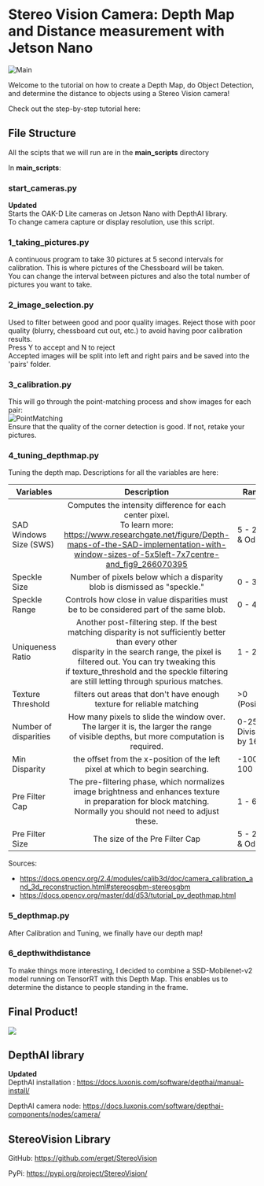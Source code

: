 # Stereo Vision Camera: Depth Map and Distance measurement with Jetson Nano

![Main](https://user-images.githubusercontent.com/75800604/112163680-37579800-8c28-11eb-9be6-ba3642a6783a.png)

Welcome to the tutorial on how to create a Depth Map, do Object Detection, and determine the distance to objects using a Stereo Vision camera!

Check out the step-by-step tutorial here: 

## File Structure

All the scipts that we will run are in the **main_scripts** directory

In **main_scripts**:

### start_cameras.py
**Updated**  
Starts the OAK-D Lite cameras on Jetson Nano with DepthAI library. <br /> To change camera capture or display resolution, use this script. 

### 1_taking_pictures.py
A continuous program to take 30 pictures at 5 second intervals for calibration. This is where pictures of the Chessboard will be taken.<br /> You can change the interval between pictures and also the total number of pictures you want to take. 

### 2_image_selection.py
Used to filter between good and poor quality images. Reject those with poor quality (blurry, chessboard cut out, etc.) to avoid having poor calibration results.  <br />
Press Y to accept and N to reject <br />
Accepted images will be split into left and right pairs and be saved into the 'pairs' folder.

### 3_calibration.py
This will go through the point-matching process and show images for each pair: <br />
![PointMatching](https://user-images.githubusercontent.com/75800604/112166857-fc0a9880-8c2a-11eb-8450-d82d3594171d.png) <br />
Ensure that the quality of the corner detection is good. If not, retake your pictures.

### 4_tuning_depthmap.py
Tuning the depth map. Descriptions for all the variables are here:

| Variables  | Description | Range |
| ------------- |:-------------:| ------------- |
| SAD Windows Size (SWS) | Computes the intensity difference for each center pixel. <br /> To learn more: https://www.researchgate.net/figure/Depth-maps-of-the-SAD-implementation-with-window-sizes-of-5x5left-7x7centre-and_fig9_266070395 | 5 - 255 & Odd |
| Speckle Size      | Number of pixels below which a disparity blob is dismissed as "speckle."  | 0 - 300 |
| Speckle Range  | Controls how close in value disparities must be to be considered part of the same blob.    | 0 - 40 |
|   Uniqueness Ratio   |   Another post-filtering step. If the best matching disparity is not sufficiently better than every other<br /> disparity in the search range, the pixel is filtered out.  You can try tweaking this<br /> if texture_threshold and the speckle filtering are still letting through spurious matches.  | 1 - 20 |
|   Texture Threshold   |   filters out areas that don't have enough texture for reliable matching   | >0 (Positive) |
|   Number of disparities   |   How many pixels to slide the window over. The larger it is, the larger the range <br /> of visible depths, but more computation is required.   | 0-256 & Divisible by 16 |
|   Min Disparity   |   the offset from the x-position of the left pixel at which to begin searching.   | -100 - 100 | 
|  Pre Filter Cap  | The pre-filtering phase, which normalizes image brightness and enhances texture <br /> in preparation for block matching.<br /> Normally you should not need to adjust these.    | 1 - 63 |
| Pre Filter Size | The size of the Pre Filter Cap | 5 - 255 & Odd |

Sources: 
* https://docs.opencv.org/2.4/modules/calib3d/doc/camera_calibration_and_3d_reconstruction.html#stereosgbm-stereosgbm
* https://docs.opencv.org/master/dd/d53/tutorial_py_depthmap.html

### 5_depthmap.py
After Calibration and Tuning, we finally have our depth map! 

### 6_depthwithdistance
To make things more interesting, I decided to combine a SSD-Mobilenet-v2 model running on TensorRT with this Depth Map. This enables us to determine the distance to people standing in the frame.  <br />

## Final Product!
[![](http://img.youtube.com/vi/NMsWMYsgkow/0.jpg)](http://www.youtube.com/watch?v=NMsWMYsgkow "Distance with Depth demo")



## DepthAI library
**Updated**  
DepthAI installation : https://docs.luxonis.com/software/depthai/manual-install/

DepthAI camera node: https://docs.luxonis.com/software/depthai-components/nodes/camera/

## StereoVision Library
GitHub: https://github.com/erget/StereoVision

PyPi: https://pypi.org/project/StereoVision/
